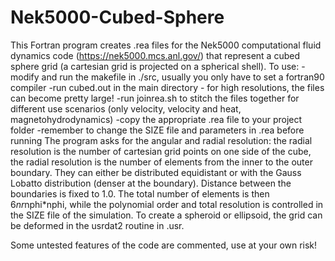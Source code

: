 # Nek5000-Cubed-Sphere
This Fortran program creates .rea files for the Nek5000 computational fluid dynamics code (https://nek5000.mcs.anl.gov/) that represent a cubed sphere grid (a cartesian grid is projected on a spherical shell).
To use:
-modify and run the makefile in ./src, usually you only have to set a fortran90 compiler
-run cubed.out in the main directory - for high resolutions, the files can become pretty large!
-run joinrea.sh to stitch the files together for different use scenarios (only velocity, velocity and heat, magnetohydrodynamics)
-copy the appropriate .rea file to your project folder
-remember to change the SIZE file and parameters in .rea before running
The program asks for the angular and radial resolution: the radial resolution is the number of cartesian grid points on one side of the cube, the radial resolution is the number of elements from the inner to the outer boundary. They can either be distributed equidistant or with the Gauss Lobatto distribution (denser at the boundary). Distance between the boundaries is fixed to 1.0. The total number of elements is then 6*nr*nphi*nphi, while the polynomial order and total resolution is controlled in the SIZE file of the simulation.
To create a spheroid or ellipsoid, the grid can be deformed in the usrdat2 routine in .usr.


Some untested features of the code are commented, use at your own risk!
